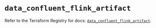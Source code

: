 # `data_confluent_flink_artifact`

Refer to the Terraform Registry for docs: [`data_confluent_flink_artifact`](https://registry.terraform.io/providers/confluentinc/confluent/2.9.0/docs/data-sources/flink_artifact).
